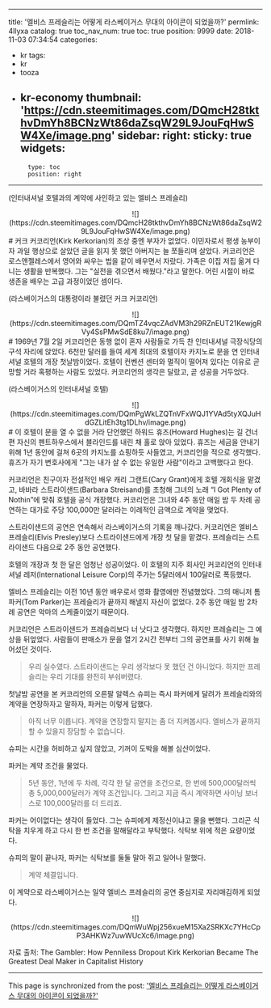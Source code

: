 
---
title: '엘비스 프레슬리는 어떻게 라스베이거스 무대의 아이콘이 되었을까?'
permlink: 4llyxa
catalog: true
toc_nav_num: true
toc: true
position: 9999
date: 2018-11-03 07:34:54
categories:
- kr
tags:
- kr
- tooza
- kr-economy
thumbnail: 'https://cdn.steemitimages.com/DQmcH28tkthvDmYh8BCNzWt86daZsqW29L9JouFqHwSW4Xe/image.png'
sidebar:
    right:
        sticky: true
widgets:
    -
        type: toc
        position: right
---


(인터내셔널 호텔과의 계약에 사인하고 있는 엘비스 프레슬리)
<center>
![](https://cdn.steemitimages.com/DQmcH28tkthvDmYh8BCNzWt86daZsqW29L9JouFqHwSW4Xe/image.png)
</center>
#
커크 커코리언(Kirk Kerkorian)의 조상 중엔 부자가 없었다. 이민자로서 평생 농부이자 과일 행상으로 살았던 글을 읽지 못 했던 아버지는 늘 쪼들리며 살았다. 커코리언은 로스앤젤레스에서 영어와 싸우는 법을 같이 배우면서 자랐다. 가족은 이집 저집 옮겨 다니는 생활을 반복했다. 그는 "실전을 겪으면서 배웠다."라고 말한다. 어린 시절이 바로 생존을 배우는 고급 과정이었던 셈이다.
  
(라스베이거스의 대통령이라 불렸던 커크 커코리언)
<center>
![](https://cdn.steemitimages.com/DQmTZ4vqcZAdVM3h29RZnEUT21KewjgRVy4SsPMwSdE8ku7/image.png)
</center>
#  
1969년 7월 2일 커코리언은 동행 없이 혼자 사람들로 가득 찬 인터내셔널 극장식당의 구석 자리에 앉았다. 6천만 달러를 들여 세계 최대의 호텔이자 카지노로 문을 연 인터내셔널 호텔의 개장 첫날밤이었다. 호텔이 컨벤션 센터와 멀직이 떨어져 있다는 이유로 곧 망할 거라 혹평하는 사람도 있었다. 커코리언의 생각은 달랐고, 곧 성공을 거두었다.
  
(라스베이거스의 인터내셔널 호텔)
<center>
![](https://cdn.steemitimages.com/DQmPgWkLZQTnVFxWQJ1YVAd5tyXQJuHdGZLitEh3tg1DLhv/image.png)
</center>
 # 
이 호텔이 문을 열 수 없을 거라 단언했던 하워드 휴즈(Howard Hughes)는 길 건너편 자신의 펜트하우스에서 블라인드를 내린 채 홀로 앉아 있었다. 휴즈는 세금을 안내기 위해 1년 동안에 걸쳐 6곳의 카지노를 쇼핑하듯 사들였고, 커코리언을 적으로 생각했다. 휴즈가 자기 변호사에게 "그는 내가 살 수 없는 유일한 사람"이라고 고백했다고 한다. 
  
커코리언은 친구이자 전설적인 배우 캐리 그랜트(Cary Grant)에게 호텔 개회식을 맡겼고, 바바라 스트라이샌드(Barbara Streisand)를 초청해 그녀의 노래 “I Got Plenty of Nothin”에 맞춰 호텔을 공식 개장했다. 커코리언은 그녀와 4주 동안 매일 밤 두 차례 공연하는 대가로 주당 100,000만 달러라는 이례적인 금액으로 계약을 맺었다. 
  
스트라이샌드의 공연은 연속해서 라스베이거스의 기록을 깨나갔다. 커코리언은 엘비스 프레슬리(Elvis Presley)보다 스트라이샌드에게 개장 첫 달을 맡겼다. 프레슬리는 스트라이샌드 다음으로 2주 동안 공연했다. 
  
호텔의 개장과 첫 한 달은 엄청난 성공이었다. 이 호텔의 지주 회사인 커코리언의 인터내셔널 레저(International Leisure Corp)의 주가는 5달러에서 100달러로 폭등했다. 
  
엘비스 프레슬리는 이전 10년 동안 배우로서 영화 촬영에만 전념했었다. 그의 매니저 톰 파커(Tom Parker)는 프레슬리가 끝까지 해낼지 자신이 없었다. 2주 동안 매일 밤 2차례 공연은 악마의 스케줄이었기 때문이다.
  
커코리언은 스트라이샌드가 프레슬리보다 너 낫다고 생각했다. 하지만 프레슬리는 그 예상을 뒤엎었다. 사람들이 판매소가 문을 열기 2시간 전부터 그의 공연표를 사기 위해 늘어섰던 것이다. 
  
>우리 실수였다. 스트라이샌드는 우리 생각보다 못 했던 건 아니었다. 하지만 프레슬리는 우리 기대를 완전히 부숴버렸다. 
  
첫날밤 공연을 본 커코리언의 오른팔 알렉스 슈피는 즉시 파커에게 달려가 프레슬리와의 계약을 연장하자고 말하자, 파커는 이렇게 답했다.
  
>아직 너무 이릅니다. 계약을 연장할지 말지는 좀 더 지켜봅시다. 엘비스가 끝까지 할 수 있을지 장담할 수 없습니다. 
  
슈피는 시간을 허비하고 싶지 않았고, 기꺼이 도박을 해볼 심산이었다.
  
파커는 계약 조건을 물었다. 
  
>5년 동안, 1년에 두 차례, 각각 한 달 공연을 조건으로, 한 번에 500,000달러씩 총 5,000,000달러가 계약 조건입니다. 그리고 지금 즉시 계약하면 사이닝 보너스로 100,000달러를 더 드리죠.
  
파커는 어이없다는 생각이 들었다. 그는 슈피에게 제정신이냐고 물을 뻔했다. 그리곤 식탁을 치우게 하고 다시 한 번 조건을 말해달라고 부탁했다. 식탁보 위에 적은 요량이었다. 
  
슈피의 말이 끝나자, 파커는 식탁보를 둘둘 말아 쥐고 일어나 말했다.
  
>계약 체결입니다.
  
이 계약으로 라스베이거스는 일약 엘비스 프레슬리의 공연 중심지로 자리매김하게 되었다. 
  
<center>
![](https://cdn.steemitimages.com/DQmWuWpj256xueM15Xa2SRKXc7YHcCpP3AHKWz7uwWUcXc6/image.png)
</center>
  
  
자료 출처: The Gambler: How Penniless Dropout Kirk Kerkorian Became The Greatest Deal Maker in Capitalist History

- - -

This page is synchronized from the post: ['엘비스 프레슬리는 어떻게 라스베이거스 무대의 아이콘이 되었을까?'](https://steemit.com/@pius.pius/4llyxa)
